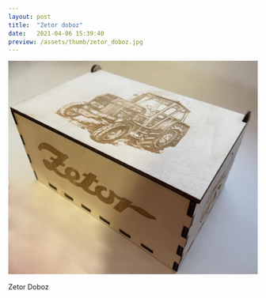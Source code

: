 ```yaml
---
layout: post
title:  "Zetor doboz"
date:   2021-04-06 15:39:40
preview: /assets/thumb/zetor_doboz.jpg
---
```


![Karácsony](/assets/img/zetor_doboz.jpg)

Zetor Doboz
